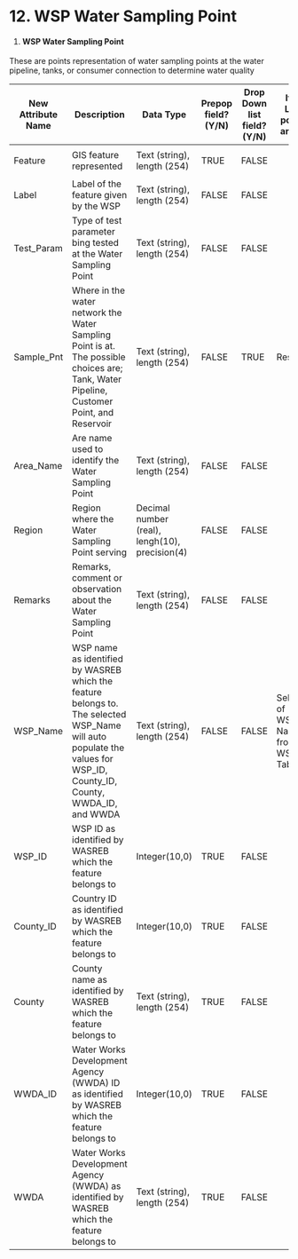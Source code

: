 # 12. WSP Water Sampling Point

1. #### WSP Water Sampling Point

These are points representation of water sampling points at the water pipeline, tanks, or consumer connection to determine water quality

| New Attribute Name | Description                                                                                                                                                             | Data Type                                      | Prepop field? (Y/N) | Drop Down list field? (Y/N) | If Yes, List all possible answers                   | Alias Name for Display | Field for classification if any |
| ------------------ | ----------------------------------------------------------------------------------------------------------------------------------------------------------------------- | ---------------------------------------------- | ------------------- | --------------------------- | --------------------------------------------------- | ---------------------- | ------------------------------- |
| Feature            | GIS feature represented                                                                                                                                                 | Text (string), length (254)                    | TRUE                | FALSE                       | <p><br></p>                                         | Feature                | TRUE                            |
| Label              | Label of the feature given by the WSP                                                                                                                                   | Text (string), length (254)                    | FALSE               | FALSE                       | <p><br></p>                                         | Label                  | <p><br></p>                     |
| Test\_Param        | Type of test parameter bing tested at the Water Sampling Point                                                                                                          | Text (string), length (254)                    | FALSE               | FALSE                       | <p><br></p>                                         | Test Parameter         | <p><br></p>                     |
| Sample\_Pnt        | Where in the water network the Water Sampling Point is at. The possible choices are; Tank, Water Pipeline, Customer Point, and Reservoir                                | Text (string), length (254)                    | FALSE               | TRUE                        | Reservoir                                           | Point of Sampling      | <p><br></p>                     |
| Area\_Name         | Are name used to identify the Water Sampling Point                                                                                                                      | Text (string), length (254)                    | FALSE               | FALSE                       | <p><br></p>                                         | Area Name              | <p><br></p>                     |
| Region             | Region where the Water Sampling Point serving                                                                                                                           | Decimal number (real), lengh(10), precision(4) | FALSE               | FALSE                       | <p><br></p>                                         | Region                 | <p><br></p>                     |
| Remarks            | Remarks, comment or observation about the Water Sampling Point                                                                                                          | Text (string), length (254)                    | FALSE               | FALSE                       | <p><br></p>                                         | Remarks                | <p><br></p>                     |
| WSP\_Name          | WSP name as identified by WASREB which the feature belongs to. The selected WSP\_Name will auto populate the values for WSP\_ID, County\_ID, County, WWDA\_ID, and WWDA | Text (string), length (254)                    | FALSE               | FALSE                       | Selection of WSP\_Alias Name from the WSP\_ID Table | WSP Name               | <p><br></p>                     |
| WSP\_ID            | WSP ID as identified by WASREB which the feature belongs to                                                                                                             | Integer(10,0)                                  | TRUE                | FALSE                       | <p><br></p>                                         | WSP ID                 | <p><br></p>                     |
| County\_ID         | Country ID as identified by WASREB which the feature belongs to                                                                                                         | Integer(10,0)                                  | TRUE                | FALSE                       | <p><br></p>                                         | County ID              | <p><br></p>                     |
| County             | County name as identified by WASREB which the feature belongs to                                                                                                        | Text (string), length (254)                    | TRUE                | FALSE                       | <p><br></p>                                         | County                 | <p><br></p>                     |
| WWDA\_ID           | Water Works Development Agency (WWDA) ID as identified by WASREB which the feature belongs to                                                                           | Integer(10,0)                                  | TRUE                | FALSE                       | <p><br></p>                                         | WWDA ID                | <p><br></p>                     |
| WWDA               | Water Works Development Agency (WWDA) as identified by WASREB which the feature belongs to                                                                              | Text (string), length (254)                    | TRUE                | FALSE                       | <p><br></p>                                         | WWDA                   | <p><br></p>                     |
